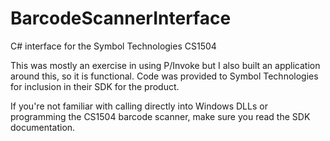 # BarcodeScannerInterface
C# interface for the Symbol Technologies CS1504

This was mostly an exercise in using P/Invoke but I also built an application around this, so it is functional.
Code was provided to Symbol Technologies for inclusion in their SDK for the product.

If you're not familiar with calling directly into Windows DLLs or programming the CS1504 barcode scanner, make sure you read the SDK documentation.